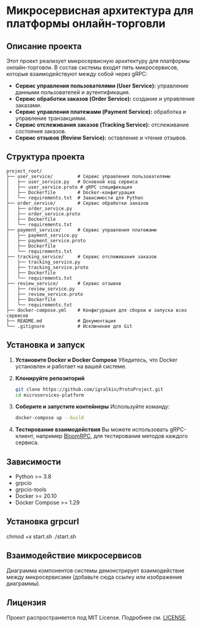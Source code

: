 # Микросервисная архитектура для платформы онлайн-торговли

## Описание проекта

Этот проект реализует микросервисную архитектуру для платформы онлайн-торговли. В состав системы входят пять микросервисов, которые взаимодействуют между собой через gRPC:

- **Сервис управления пользователями (User Service):** управление данными пользователей и аутентификация.
- **Сервис обработки заказов (Order Service):** создание и управление заказами.
- **Сервис управления платежами (Payment Service):** обработка и управление транзакциями.
- **Сервис отслеживания заказов (Tracking Service):** отслеживание состояния заказов.
- **Сервис отзывов (Review Service):** оставление и чтение отзывов.

## Структура проекта

```
project_root/
├── user_service/         # Сервис управления пользователями
│   ├── user_service.py   # Основной код сервиса
│   ├── user_service.proto # gRPC спецификация
│   ├── Dockerfile        # Docker-конфигурация
│   └── requirements.txt  # Зависимости для Python
├── order_service/        # Сервис обработки заказов
│   ├── order_service.py
│   ├── order_service.proto
│   ├── Dockerfile
│   └── requirements.txt
├── payment_service/      # Сервис управления платежами
│   ├── payment_service.py
│   ├── payment_service.proto
│   ├── Dockerfile
│   └── requirements.txt
├── tracking_service/     # Сервис отслеживания заказов
│   ├── tracking_service.py
│   ├── tracking_service.proto
│   ├── Dockerfile
│   └── requirements.txt
├── review_service/       # Сервис отзывов
│   ├── review_service.py
│   ├── review_service.proto
│   ├── Dockerfile
│   └── requirements.txt
├── docker-compose.yml    # Конфигурация для сборки и запуска всех сервисов
├── README.md             # Документация
└── .gitignore            # Исключения для Git
```

## Установка и запуск

1. **Установите Docker и Docker Compose**
   Убедитесь, что Docker установлен и работает на вашей системе.

2. **Клонируйте репозиторий**
   ```bash
   git clone https://github.com/igralkin/ProtoProject.git
   cd microservices-platform
   ```

3. **Соберите и запустите контейнеры**
   Используйте команду:
   ```bash
   docker-compose up --build
   ```

4. **Тестирование взаимодействия**
   Вы можете использовать gRPC-клиент, например [BloomRPC](https://github.com/bloomrpc/bloomrpc), для тестирования методов каждого сервиса.

## Зависимости

- Python >= 3.8
- grpcio
- grpcio-tools
- Docker >= 20.10
- Docker Compose >= 1.29

## Установка grpcurl

chmod +x start.sh
./start.sh

## Взаимодействие микросервисов

Диаграмма компонентов системы демонстрирует взаимодействие между микросервисами (добавьте сюда ссылку или изображение диаграммы).

## Лицензия

Проект распространяется под MIT License. Подробнее см. [LICENSE](LICENSE).

